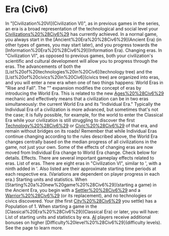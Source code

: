 # Era (Civ6)

In "[Civilization%20VI](Civilization VI)", as in previous games in the series, an era is a broad representation of the technological and social level your [Civilizations%20%28Civ6%29](civilization) has currently achieved. In a normal game, you always start in the [Ancient%20Era%20%28Civ6%29](Ancient Era) (in other types of games, you may start later), and you progress towards the [Information%20Era%20%28Civ6%29](Information Era).
Changing eras.
In "Civilization VI", as opposed to previous games, both your civilization's scientific and cultural development will allow you to progress through the eras. The advancements of both the [List%20of%20technologies%20in%20Civ6](technology tree) and the [List%20of%20civics%20in%20Civ6](civics tree) are organized into eras, and you will enter a new era when one of two things happens:
World Eras in "Rise and Fall".
The "" expansion modifies the concept of eras by introducing the World Era. This is related to the new [Ages%20%28Civ6%29](Ages) mechanic and effectively means that a civilization can be in two eras simultaneously: the current World Era and its "Individual Era." Typically the Individual Era of a civilization is more advanced, but sometimes that's not the case; it is fully possible, for example, for the world to enter the Classical Era while your civilization is still struggling to discover the first [Technology%20%28Civ6%29](tech) or [Civic%20%28Civ6%29](civic) of that era, and remain without bridges on its roads! Remember that while Individual Eras continue changing according to the rules described above, the World Era changes centrally based on the median progress of all civilizations in the game, not just your own.
Some of the effects of changing eras are now moved from Individual Era change to World Era change. Check below for details.
Effects.
There are several important gameplay effects related to eras.
List of eras.
There are eight eras in "Civilization VI", similar to ', with a ninth added in '. Also listed are their approximate starting time periods at each respective era. (Variations are dependent on player progress in each era.)
Starting units and statistics.
When [Starting%20a%20new%20game%20%28Civ6%29](starting a game) in the Ancient Era, you begin with a [Settler%20%28Civ6%29](Settler) and a [Warrior%20%28Civ6%29](Warrior) (or its replacement), and no technologies or civics discovered. Your (the first [City%20%28Civ6%29](city) you settle) has a Population of 1.
When starting a game in the [Classical%20Era%20%28Civ6%29](Classical Era) or later, you will have:
List of starting units and statistics by era.
[AI](AI) players receive additional bonuses on higher [Difficulty%20level%20%28Civ6%29](difficulty levels). See the page to learn more.